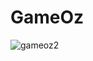 # GameOz

![gameoz2](https://github.com/AnshTheCoderBoy/GameOz/assets/147742278/f13bff26-11df-4ce7-b31e-e4bd960d40a4)

